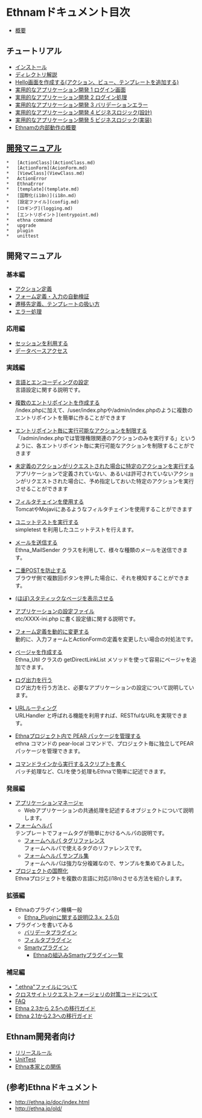 # Ethnamドキュメント目次

*   [概要](00-intro.md)

##    チュートリアル
*  [インストール](10-install.md)
*  [ディレクトリ解説](11-directories.md)
*  [Hello画面を作成する(アクション、ビュー、テンプレートを追加する)](12-add-action-view-template.md)
*  [実用的なアプリケーション開発 1 ログイン画面](13-login-form.md)
*  [実用的なアプリケーション開発 2 ログイン処理](14-login-do.md)
*  [実用的なアプリケーション開発 3 バリデーションエラー](15-login-validation-error.md)
*  [実用的なアプリケーション開発 4 ビジネスロジック(設計)](16-business-logic.md)
*  [実用的なアプリケーション開発 5 ビジネスロジック(実装)](17-business-logic-actual.md)
*  [Ethnamの内部動作の概要](18-internals.md)

## [開発マニュアル](old/README.md)

```
*   [ActionClass](ActionClass.md)
*   [ActionForm](AcionForm.md)
*   [ViewClass](ViewClass.md)
*   ActionError
*   EthnaError
*   [template](template.md)
*   [国際化(i18n)](i18n.md)
*   [設定ファイル](config.md)
*   [ロギング](logging.md)
*   [エントリポイント](entrypoint.md)
*   ethna command
*   upgrade
*   plugin
*   unittest
```

## 開発マニュアル

### 基本編

- [アクション定義](action.md)
- [フォーム定義・入力の自動検証](form.md)
- [遷移先定義、テンプレートの扱い方](forward.md)
- [エラー処理](error.md)

### 応用編

- [セッションを利用する](app-session.md)
- [データベースアクセス](db.md)

### 実践編

- [言語とエンコーディングの設定](app-setlanguage.md)  
言語設定に関する説明です。
- [複数のエントリポイントを作成する](app-multientrypoint.md)  
/index.phpに加えて、/user/index.phpや/admin/index.phpのように複数のエントリポイントを簡単に作ることができます

- [エントリポイント毎に実行可能なアクションを制限する](app-limitentrypoint.md)  
「/admin/index.phpでは管理権限関連のアクションのみを実行する」というように、各エントリポイント毎に実行可能なアクションを制限することができます
- [未定義のアクションがリクエストされた場合に特定のアクションを実行する](app-fallbackentrypoint.md)  
アプリケーションで定義されていない、あるいは許可されていないアクションがリクエストされた場合に、予め指定しておいた特定のアクションを実行させることができます
- [フィルタチェインを使用する](app-filterchain.md)  
TomcatやMojaviにあるようなフィルタチェインを使用することができます
- [ユニットテストを実行する](misc-unittest.md)  
simpletest を利用したユニットテストを行えます。
- [メールを送信する](app-mail.md)  
Ethna_MailSender クラスを利用して、様々な種類のメールを送信できます。
- [二重POSTを防止する](app-duplicatepost.md)  
ブラウザ側で複数回ボタンを押した場合に、それを検知することができます。
- [(ほぼ)スタティックなページを表示させる](app-static.md)
- [アプリケーションの設定ファイル](app-config.md)  
etc/XXXX-ini.php に書く設定値に関する説明です。
- [フォーム定義を動的に変更する](app-dynamicform.md)  
動的に、入力フォームとActionFormの定義を変更したい場合の対処法です。
- [ページャを作成する](misc-pager.md)  
Ethna_Util クラスの getDirectLinkList メソッドを使って容易にページャを追加できます。
- [ログ出力を行う](log.md)  
ログ出力を行う方法と、必要なアプリケーションの設定について説明しています。
- [URLルーティング](urlhandler.md)  
URLHandler と呼ばれる機能を利用すれば、RESTfulなURLを実現できます。
- [Ethnaプロジェクト内で PEAR パッケージを管理する](pearlocal.md)  
ethna コマンドの pear-local コマンドで、プロジェクト毎に独立してPEARパッケージを管理できます。
- [コマンドラインから実行するスクリプトを書く](cli.md)  
バッチ処理など、CLIを使う処理もEthnaで簡単に記述できます。

### 発展編

- [アプリケーションマネージャ](appobj-manager.md)  
  - Webアプリケーションの共通処理を記述するオブジェクトについて説明します。
- [フォームヘルパ](view-form_helper.md)  
テンプレートでフォームタグが簡単にかけるヘルパの説明です。
  - [フォームヘルパ タグリファレンス](view-form_helper-ref.md)  
フォームヘルパで使えるタグのリファレンスです。
  - [フォームヘルパ サンプル集](view-form_helper-samples.md)  
フォームヘルパは強力な分複雑なので、サンプルを集めてみました。
- [プロジェクトの国際化](i18n.md)  
Ethnaプロジェクトを複数の言語に対応(i18n)させる方法を紹介します。

### 拡張編

- Ethnaのプラグイン機構一般
  - [Ethna_Pluginに関する説明(2.3.x, 2.5.0)](plugin.md)
- プラグインを書いてみる
  - [バリデータプラグイン](form-validate_with_plugin.md)
  - [フィルタプラグイン](dev-guide-make-filterplugin.md)
  - [Smartyプラグイン](dev-guide-make-smartyplugin.md)
    - [Ethnaの組込みSmartyプラグイン一覧](view-smarty-plugin.md)  

### 補足編
- [".ethna"ファイルについて](dotethna.md)
- [クロスサイトリクエストフォージェリの対策コードについて](csrf.md)
- [FAQ](faq.md)
- [Ethna 2.3から 2.5への移行ガイド](migration_2.3to2.5.md)
- [Ethna 2.1から2.3への移行ガイド](migration_2.1to2.3.md)

## Ethnam開発者向け
*   [リリースルール](90-release.md)
*   [UnitTest](98-unittest.md)
*   [Ethna本家との関係](99-relationship-with-ethna.md)


## (参考)Ethnaドキュメント
* http://ethna.jp/doc/index.html
* http://ethna.jp/old/
